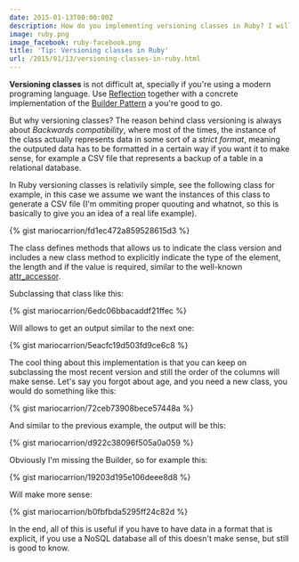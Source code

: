 ```yaml
---
date: 2015-01-13T00:00:00Z
description: How do you implementing versioning classes in Ruby? I will tell you how.
image: ruby.png
image_facebook: ruby-facebook.png
title: 'Tip: Versioning classes in Ruby'
url: /2015/01/13/versioning-classes-in-ruby.html
---
```


**Versioning classes** is not difficult at, specially if you're using a modern programing language. Use [Reflection](http://en.wikipedia.org/wiki/Reflection_(computer_programming)) together with a concrete implementation of the [Builder Pattern](http://en.wikipedia.org/wiki/Builder_pattern) a you're good to go.

But why versioning classes? The reason behind class versioning is always about *Backwards compatibility*, where most of the times, the instance of the class actually represents data in some sort of a *strict format*, meaning the outputed data has to be formatted in a certain way if you want it to make sense, for example a CSV file that represents a backup of a table in a relational database.

In Ruby versioning classes is relativily simple, see the following class for example, in this case we assume we want the instances of this class to generate a CSV file (I'm ommiting proper quouting and whatnot, so this is basically to give you an idea of a real life example).

{% gist mariocarrion/fd1ec472a859528615d3 %}

The class defines methods that allows us to indicate the class version and includes a new class method to explicitly indicate the type of the element, the length and if the value is required, similar to the well-known [attr_accessor](http://ruby-doc.org/core-2.0/Module.html#method-i-attr_accessor).

Subclassing that class like this:

{% gist mariocarrion/6edc06bbacaddf21ffec %}

Will allows to get an output similar to the next one:

{% gist mariocarrion/5eacfc19d503fd9ce6c8 %}

The cool thing about this implementation is that you can keep on subclassing the most recent version and still the order of the columns will make sense. Let's say you forgot about age, and you need a new class, you would do something like this:

{% gist mariocarrion/72ceb73908bece57448a %}

And similar to the previous example, the output will be this:

{% gist mariocarrion/d922c38096f505a0a059 %}

Obviously I'm missing the Builder, so for example this:

{% gist mariocarrion/19203d195e106deee8d8 %}

Will make more sense:

{% gist mariocarrion/b0fbfbda5295ff24c82d %}

In the end, all of this is useful if you have to have data in a format that is explicit, if you use a NoSQL database all of this doesn't make sense, but still is good to know.
